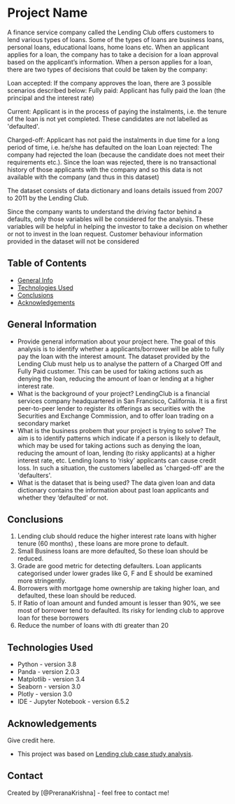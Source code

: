 # Project Name

A finance service company called the Lending Club offers customers to lend various types of loans. Some of the types of loans are business loans, personal loans, educational loans, home loans etc.
When an applicant applies for a loan, the company has to take a decision for a loan approval based on the applicant’s information.
When a person applies for a loan, there are two types of decisions that could be taken by the company:

Loan accepted: If the company approves the loan, there are 3 possible scenarios described below:
Fully paid: Applicant has fully paid the loan (the principal and the interest rate)

Current: Applicant is in the process of paying the instalments, i.e. the tenure of the loan is not yet completed. These candidates are not labelled as 'defaulted'.

Charged-off: Applicant has not paid the instalments in due time for a long period of time, i.e. he/she has defaulted on the loan 
Loan rejected: The company had rejected the loan (because the candidate does not meet their requirements etc.). Since the loan was rejected, there is no transactional history of those applicants with the company and so this data is not available with the company (and thus in this dataset)

The dataset consists of data dictionary and loans details issued from 2007 to 2011 by the Lending Club. 

Since the company wants to understand the driving factor behind a defaults, only those variables will be considered for the analysis. These variables will be helpful in helping the investor to take a decision on whether or not to invest in the loan request. Customer behaviour information provided in the dataset will not be considered

## Table of Contents
* [General Info](#general-information)
* [Technologies Used](#technologies-used)
* [Conclusions](#conclusions)
* [Acknowledgements](#acknowledgements)


## General Information
- Provide general information about your project here.
    The goal of this analysis is to identify whether a applicants/borrower will be able to fully pay the loan with the interest amount. The dataset provided by the Lending Club must help us to analyse the pattern of a Charged Off and Fully Paid customer. This can be used for taking actions such as denying the loan, reducing the amount of loan or lending at a higher interest rate.
- What is the background of your project?
    LendingClub is a financial services company headquartered in San Francisco, California. It is a first peer-to-peer lender to register its offerings as securities with the Securities and Exchange Commission, and to offer loan trading on a secondary market
- What is the business probem that your project is trying to solve?
    The aim is to identify patterns which indicate if a person is likely to default, which may be used for taking actions such as denying the loan, reducing the amount of loan, lending (to risky applicants) at a higher interest rate, etc.
    Lending loans to ‘risky’ applicants can cause credit loss. In such a situation, the customers labelled as 'charged-off' are the 'defaulters'.
- What is the dataset that is being used?
    The data given loan and data dictionary contains the information about past loan applicants and whether they ‘defaulted’ or not.


## Conclusions
1. Lending club should reduce the higher interest rate loans with higher tenure (60 months) , these loans are more prone to default.
2. Small Business loans are more defaulted, So these loan should be reduced.
3. Grade are good metric for detecting defaulters. Loan applicants categorised under lower grades like G, F and E should be examined more stringently.
4. Borrowers with mortgage home ownership are taking higher loan, and defaulted, these loan should be reduced.
5. If Ratio of loan amount and funded amount is lesser than 90%, we see most of borrower tend to defaulted. Its risky for lending club to approve loan for these borrowers
6. Reduce the number of loans with dti greater than 20

## Technologies Used
- Python - version 3.8
- Panda - version 2.0.3
- Matplotlib - version 3.4
- Seaborn - version 3.0
- Plotly - version 3.0
- IDE - Jupyter Notebook - version 6.5.2


## Acknowledgements
Give credit here.
- This project was based on [Lending club case study analysis](https://www.lendingclub.com).


## Contact
Created by [@PreranaKrishna] - feel free to contact me!